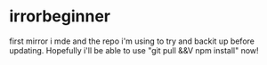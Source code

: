 # irrorbeginner
first mirror i mde and the repo i'm using to try and backit up before updating. Hopefully i'll be able to use "git pull &amp;&amp;V npm install" now!
